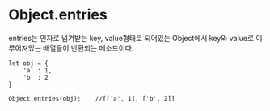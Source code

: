 Object.entries
===

entries는 인자로 넘겨받는 key, value형태로 되어있는 Object에서 key와 value로 이루어져있는 배열들이 반환되는 메소드이다.
```
let obj = {
    'a' : 1,
    'b' : 2
}

Object.entries(obj);    //[['a', 1], ['b', 2]]
```